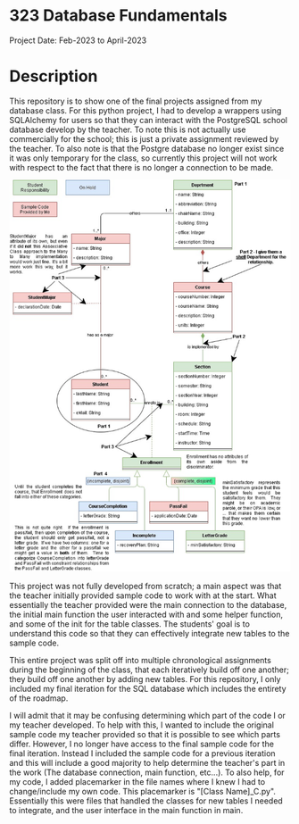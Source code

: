 # 323 Database Fundamentals

Project Date: Feb-2023 to April-2023

# Description

This repository is to show one of the final projects assigned from my database class. For this python project, I had to develop a wrappers using SQLAlchemy for users so that they can interact with the PostgreSQL school database develop by the teacher. To note this is not actually use commercially for the school; this is just a private 
assignment reviewed by the teacher. To also note is that the Postgre database no longer exist since it was only temporary for the class, so currently this project will not work with respect to the fact that there is no longer a connection to be made.

![Roadmap](https://github.com/gsdyu/323_Database/blob/main/SQLAlchemy%20Project%20Roadmap%20(1).jpg "Roadmap")

This project was not fully developed from scratch; a main aspect was that the teacher initially provided sample code to work with at the start. What essentially the teacher provided were the main 
connection to the database, the initial main function the user interacted with and some helper function, and some of the init for the table classes. The students' goal is to understand this code so that they can effectively integrate new tables to the sample code.

This entire project was split off into multiple chronological assignments during the beginning of the class, that each iteratively build off one another; they build off one another by adding new tables. For this repository, I only included my final iteration for the SQL database which includes the entirety of the roadmap.

I will admit that it may be confusing determining which part of the code I or my teacher developed. To help with this, I wanted to include the original sample code my teacher provided so that it is possible to see which parts differ. However, I no longer have access to the final sample code for the final iteration.
Instead I included the sample code for a previous iteration and this will include a good majority to help determine the teacher's part in the work (The database connection, main function, etc...). To also help, for my code, I added placemarker in the file names where I knew I had to change/include my own code.
This placemarker is "[Class Name]_C.py". Essentially this were files that handled the classes for new tables I needed to integrate, and the user interface in the main function in main.

